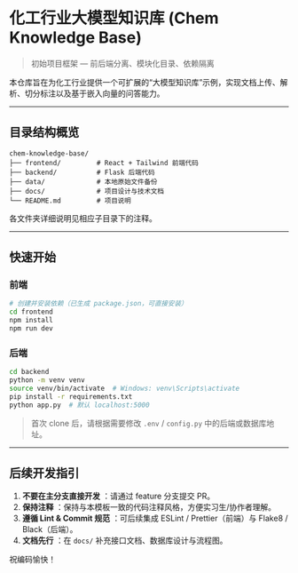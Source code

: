 # 化工行业大模型知识库 (Chem Knowledge Base)

> 初始项目框架 — 前后端分离、模块化目录、依赖隔离

本仓库旨在为化工行业提供一个可扩展的“大模型知识库”示例，实现文档上传、解析、切分标注以及基于嵌入向量的问答能力。

---

## 目录结构概览

```text
chem-knowledge-base/
├── frontend/         # React + Tailwind 前端代码
├── backend/          # Flask 后端代码
├── data/             # 本地原始文件备份
├── docs/             # 项目设计与技术文档
└── README.md         # 项目说明
```

各文件夹详细说明见相应子目录下的注释。

---

## 快速开始

### 前端
```bash
# 创建并安装依赖（已生成 package.json，可直接安装）
cd frontend
npm install
npm run dev
```

### 后端
```bash
cd backend
python -m venv venv
source venv/bin/activate  # Windows: venv\Scripts\activate
pip install -r requirements.txt
python app.py  # 默认 localhost:5000
```

> 首次 clone 后，请根据需要修改 `.env` / `config.py` 中的后端或数据库地址。

---

## 后续开发指引
1. **不要在主分支直接开发** ：请通过 feature 分支提交 PR。
2. **保持注释** ：保持与本模板一致的代码注释风格，方便实习生/协作者理解。
3. **遵循 Lint & Commit 规范** ：可后续集成 ESLint / Prettier（前端）与 Flake8 / Black（后端）。
4. **文档先行** ：在 `docs/` 补充接口文档、数据库设计与流程图。

祝编码愉快！